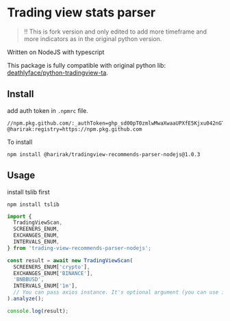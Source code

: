 # Trading view stats parser

> !! This is fork version and only edited to add more timeframe and more indicators as in the original python version.


Written on NodeJS with typescript

This package is fully compatible with original python lib: [deathlyface/python-tradingview-ta](https://github.com/deathlyface/python-tradingview-ta).

## Install

add auth token in `.npmrc` file.
```
//npm.pkg.github.com/:_authToken=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
@harirak:registry=https://npm.pkg.github.com
```

To install
```
npm install @harirak/tradingview-recommends-parser-nodejs@1.0.3
```

## Usage

install tslib first
``` 
npm install tslib
```

```typescript
import {
  TradingViewScan,
  SCREENERS_ENUM,
  EXCHANGES_ENUM,
  INTERVALS_ENUM,
} from 'trading-view-recommends-parser-nodejs';

const result = await new TradingViewScan(
  SCREENERS_ENUM['crypto'],
  EXCHANGES_ENUM['BINANCE'],
  'BNBBUSD',
  INTERVALS_ENUM['1m'],
  // You can pass axios instance. It's optional argument (you can use it for pass custom headers or proxy)
).analyze();

console.log(result);
```
